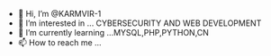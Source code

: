 - 👋 Hi, I’m @KARMVIR-1
- 👀 I’m interested in ... CYBERSECURITY AND WEB DEVELOPMENT
- 🌱 I’m currently learning ...MYSQL,PHP,PYTHON,CN
- 📫 How to reach me ...

<!---
KARMVIR-1/KARMVIR-1 is a ✨ special ✨ repository because its `README.md` (this file) appears on your GitHub profile.
You can click the Preview link to take a look at your changes.
--->
